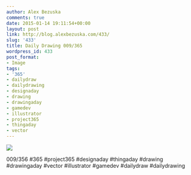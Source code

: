 ```yaml
---
author: Alex Bezuska
comments: true
date: 2015-01-14 19:11:54+00:00
layout: post
link: http://blog.alexbezuska.com/433/
slug: '433'
title: Daily Drawing 009/365
wordpress_id: 433
post_format:
- Image
tags:
- '365'
- dailydraw
- dailydrawing
- designaday
- drawing
- drawingaday
- gamedev
- illustrator
- project365
- thingaday
- vector
---
```


![](/images/2015/01/tumblr_ni6lbuI4o51u11b0ro1_1280.jpg)

009/356 #365 #project365 #designaday #thingaday #drawing #drawingaday #vector #illustrator #gamedev #dailydraw #dailydrawing
